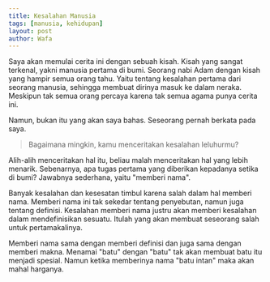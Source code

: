 ```yaml
---
title: Kesalahan Manusia
tags: [manusia, kehidupan]
layout: post
author: Wafa
---
```


Saya akan memulai cerita ini dengan sebuah kisah.
Kisah yang sangat terkenal, yakni manusia pertama di bumi.
Seorang nabi Adam dengan kisah yang hampir semua orang tahu.
Yaitu tentang kesalahan pertama dari seorang manusia,
sehingga membuat dirinya masuk ke dalam neraka.
Meskipun tak semua orang percaya karena tak semua agama punya cerita ini.

Namun, bukan itu yang akan saya bahas.
Seseorang pernah berkata pada saya.

> Bagaimana mingkin, kamu menceritakan kesalahan leluhurmu?

Alih-alih menceritakan hal itu, beliau malah menceritakan hal yang lebih menarik.
Sebenarnya, apa tugas pertama yang diberikan kepadanya setika di bumi?
Jawabnya sederhana, yaitu "memberi nama".

Banyak kesalahan dan kesesatan timbul karena salah dalam hal memberi nama.
Memberi nama ini tak sekedar tentang penyebutan, namun juga tentang definisi.
Kesalahan memberi nama justru akan memberi kesalahan dalam mendefinisikan sesuatu.
Itulah yang akan membuat seseorang salah untuk pertamakalinya.

Memberi nama sama dengan memberi definisi dan juga sama dengan memberi makna.
Menamai "batu" dengan "batu" tak akan membuat batu itu menjadi spesial.
Namun ketika memberinya nama "batu intan" maka akan mahal harganya.
